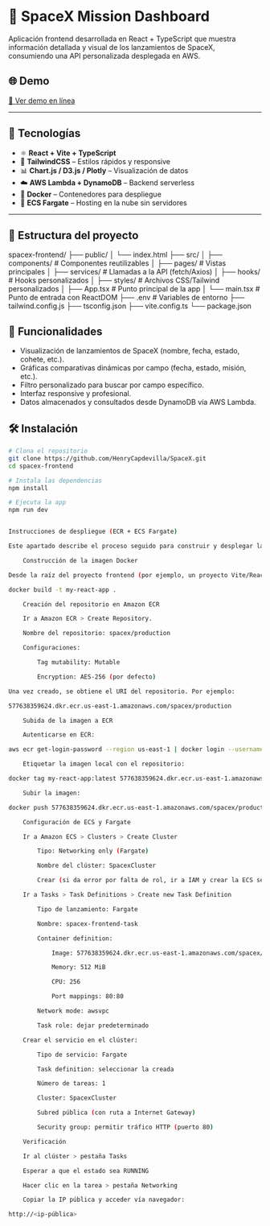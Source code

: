 # 🚀 SpaceX Mission Dashboard

Aplicación frontend desarrollada en React + TypeScript que muestra información detallada y visual de los lanzamientos de SpaceX, consumiendo una API personalizada desplegada en AWS.

## 🌐 Demo

[🔗 Ver demo en línea](http://52.207.217.103/)

---

## 🧪 Tecnologías

- ⚛️ **React + Vite + TypeScript**
- 🎨 **TailwindCSS** – Estilos rápidos y responsive
- 📊 **Chart.js / D3.js / Plotly** – Visualización de datos
- ☁️ **AWS Lambda + DynamoDB** – Backend serverless
- 🐳 **Docker** – Contenedores para despliegue
- 🚢 **ECS Fargate** – Hosting en la nube sin servidores

---

## 📁 Estructura del proyecto

spacex-frontend/ ├── public/ │ └── index.html ├── src/ │ ├── components/ # Componentes reutilizables │ ├── pages/ # Vistas principales │ ├── services/ # Llamadas a la API (fetch/Axios) │ ├── hooks/ # Hooks personalizados │ ├── styles/ # Archivos CSS/Tailwind personalizados │ ├── App.tsx # Punto principal de la app │ └── main.tsx # Punto de entrada con ReactDOM ├── .env # Variables de entorno ├── tailwind.config.js ├── tsconfig.json ├── vite.config.ts └── package.json


## 🚀 Funcionalidades

- Visualización de lanzamientos de SpaceX (nombre, fecha, estado, cohete, etc.).
- Gráficas comparativas dinámicas por campo (fecha, estado, misión, etc.).
- Filtro personalizado para buscar por campo específico.
- Interfaz responsive y profesional.
- Datos almacenados y consultados desde DynamoDB vía AWS Lambda.

## 🛠️ Instalación

```bash
# Clona el repositorio
git clone https://github.com/HenryCapdevilla/SpaceX.git
cd spacex-frontend

# Instala las dependencias
npm install

# Ejecuta la app
npm run dev


Instrucciones de despliegue (ECR + ECS Fargate)

Este apartado describe el proceso seguido para construir y desplegar la aplicación web dentro de un contenedor Docker, utilizando Amazon ECS con la modalidad de ejecución Fargate.

    Construcción de la imagen Docker

Desde la raíz del proyecto frontend (por ejemplo, un proyecto Vite/React), se ejecutó el siguiente comando:

docker build -t my-react-app .

    Creación del repositorio en Amazon ECR

    Ir a Amazon ECR > Create Repository.

    Nombre del repositorio: spacex/production

    Configuraciones:

        Tag mutability: Mutable

        Encryption: AES-256 (por defecto)

Una vez creado, se obtiene el URI del repositorio. Por ejemplo:

577638359624.dkr.ecr.us-east-1.amazonaws.com/spacex/production

    Subida de la imagen a ECR

    Autenticarse en ECR:

aws ecr get-login-password --region us-east-1 | docker login --username AWS --password-stdin 577638359624.dkr.ecr.us-east-1.amazonaws.com

    Etiquetar la imagen local con el repositorio:

docker tag my-react-app:latest 577638359624.dkr.ecr.us-east-1.amazonaws.com/spacex/production:latest

    Subir la imagen:

docker push 577638359624.dkr.ecr.us-east-1.amazonaws.com/spacex/production:latest

    Configuración de ECS y Fargate

    Ir a Amazon ECS > Clusters > Create Cluster

        Tipo: Networking only (Fargate)

        Nombre del clúster: SpacexCluster

        Crear (si da error por falta de rol, ir a IAM y crear la ECS service-linked role).

    Ir a Tasks > Task Definitions > Create new Task Definition

        Tipo de lanzamiento: Fargate

        Nombre: spacex-frontend-task

        Container definition:

            Image: 577638359624.dkr.ecr.us-east-1.amazonaws.com/spacex/production:latest

            Memory: 512 MiB

            CPU: 256

            Port mappings: 80:80

        Network mode: awsvpc

        Task role: dejar predeterminado

    Crear el servicio en el clúster:

        Tipo de servicio: Fargate

        Task definition: seleccionar la creada

        Número de tareas: 1

        Cluster: SpacexCluster

        Subred pública (con ruta a Internet Gateway)

        Security group: permitir tráfico HTTP (puerto 80)

    Verificación

    Ir al clúster > pestaña Tasks

    Esperar a que el estado sea RUNNING

    Hacer clic en la tarea > pestaña Networking

    Copiar la IP pública y acceder vía navegador:

http://<ip-pública>
